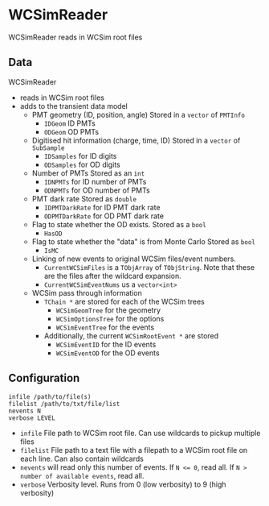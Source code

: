 # WCSimReader

WCSimReader reads in WCSim root files

## Data

WCSimReader
* reads in WCSim root files
* adds to the transient data model
  * PMT geometry (ID, position, angle)
    Stored in a `vector` of `PMTInfo`
    * `IDGeom` ID PMTs
    * `ODGeom` OD PMTs
  * Digitised hit information (charge, time, ID)
    Stored in a `vector` of `SubSample`
    * `IDSamples` for ID digits
    * `ODSamples` for OD digits
  * Number of PMTs
    Stored as an `int`
    * `IDNPMTs` for ID number of PMTs
    * `ODNPMTs` for OD number of PMTs
  * PMT dark rate
    Stored as `double`
    * `IDPMTDarkRate` for ID PMT dark rate
    * `ODPMTDarkRate` for OD PMT dark rate
  * Flag to state whether the OD exists.
    Stored as a `bool`
    * `HasOD`
  * Flag to state whether the "data" is from Monte Carlo
    Stored as `bool`
    * `IsMC`
  * Linking of new events to original WCSim files/event numbers.
    * `CurrentWCSimFiles` is a `TObjArray` of `TObjString`. Note that these are the files after the wildcard expansion.
    * `CurrentWCSimEventNums` us a `vector<int>`
  * WCSim pass through information
    * `TChain *` are stored for each of the WCSim trees
      * `WCSimGeomTree` for the geometry
      * `WCSimOptionsTree` for the options
      * `WCSimEventTree` for the events
    * Additionally, the current `WCSimRootEvent *` are stored
      *  `WCSimEventID` for the ID events
      *  `WCSimEventOD` for the OD events
    

## Configuration

```
infile /path/to/file(s)
filelist /path/to/txt/file/list
nevents N
verbose LEVEL
```

* `infile` File path to WCSim root file. Can use wildcards to pickup multiple files
* `filelist` File path to a text file with a filepath to a WCSim root file on each line. Can also contain wildcards
* `nevents` will read only this number of events. If `N <= 0`, read all. If `N > number of available events`, read all.
* `verbose` Verbosity level. Runs from 0 (low verbosity) to 9 (high verbosity)